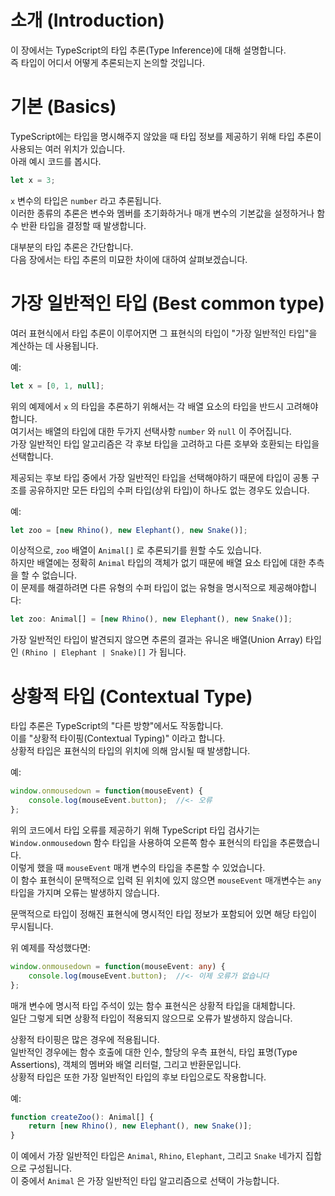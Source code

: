 # 소개 (Introduction)

이 장에서는 TypeScript의 타입 추론(Type Inference)에 대해 설명합니다.  
즉 타입이 어디서 어떻게 추론되는지 논의할 것입니다.

# 기본 (Basics)

TypeScript에는 타입을 명시해주지 않았을 때 타입 정보를 제공하기 위해 타입 추론이 사용되는 여러 위치가 있습니다.  
아래 예시 코드를 봅시다.

```ts
let x = 3;
```

`x` 변수의 타입은 `number` 라고 추론됩니다.  
이러한 종류의 추론은 변수와 멤버를 초기화하거나 매개 변수의 기본값을 설정하거나 함수 반환 타입을 결정할 때 발생합니다.

대부분의 타입 추론은 간단합니다.  
다음 장에서는 타입 추론의 미묘한 차이에 대하여 살펴보겠습니다.

# 가장 일반적인 타입 (Best common type)

여러 표현식에서 타입 추론이 이루어지면 그 표현식의 타입이 "가장 일반적인 타입"을 계산하는 데 사용됩니다.

예:

```ts
let x = [0, 1, null];
```

위의 예제에서 `x` 의 타입을 추론하기 위해서는 각 배열 요소의 타입을 반드시 고려해야합니다.  
여기서는 배열의 타입에 대한 두가지 선택사항 `number` 와 `null` 이 주어집니다.  
가장 일반적인 타입 알고리즘은 각 후보 타입을 고려하고 다른 호부와 호환되는 타입을 선택합니다.

제공되는 후보 타입 중에서 가장 일반적인 타입을 선택해야하기 때문에 타입이 공통 구조를 공유하지만 모든 타입의 수퍼 타입(상위 타입)이 하나도 없는 경우도 있습니다.

예:

```ts
let zoo = [new Rhino(), new Elephant(), new Snake()];
```

이상적으로, `zoo` 배열이 `Animal[]` 로 추론되기를 원할 수도 있습니다.  
하지만 배열에는 정확히 `Animal` 타입의 객체가 없기 때문에 배열 요소 타입에 대한 추측을 할 수 없습니다.  
이 문제를 해결하려면 다른 유형의 수퍼 타입이 없는 유형을 명시적으로 제공해야합니다:

```ts
let zoo: Animal[] = [new Rhino(), new Elephant(), new Snake()];
```

가장 일반적인 타입이 발견되지 않으면 추론의 결과는 유니온 배열(Union Array) 타입인 `(Rhino | Elephant | Snake)[]` 가 됩니다.

# 상황적 타입 (Contextual Type)

타입 추론은 TypeScript의 "다른 방향"에서도 작동합니다.  
이를 "상황적 타이핑(Contextual Typing)" 이라고 합니다.  
상황적 타입은 표현식의 타입의 위치에 의해 암시될 때 발생합니다. 

예:

```ts
window.onmousedown = function(mouseEvent) {
    console.log(mouseEvent.button);  //<- 오류
};
```

위의 코드에서 타입 오류를 제공하기 위해 TypeScript 타입 검사기는 `Window.onmousedown` 함수 타입을 사용하여 오른쪽 함수 표현식의 타입을 추론했습니다.  
이렇게 했을 때 `mouseEvent` 매개 변수의 타입을 추론할 수 있었습니다.  
이 함수 표현식이 문맥적으로 입력 된 위치에 있지 않으면 `mouseEvent` 매개변수는 `any` 타입을 가지며 오류는 발생하지 않습니다.

문맥적으로 타입이 정해진 표현식에 명시적인 타입 정보가 포함되어 있면 해당 타입이 무시됩니다.

위 예제를 작성했다면:

```ts
window.onmousedown = function(mouseEvent: any) {
    console.log(mouseEvent.button);  //<- 이제 오류가 없습니다
};
```

매개 변수에 명시적 타입 주석이 있는 함수 표현식은 상황적 타입을 대체합니다.  
일단 그렇게 되면 상황적 타입이 적용되지 않으므로 오류가 발생하지 않습니다.

상황적 타이핑은 많은 경우에 적용됩니다.  
일반적인 경우에는 함수 호출에 대한 인수, 할당의 우측 표현식, 타입 표명(Type Assertions), 객체의 멤버와 배열 리터럴, 그리고 반환문입니다.  
상황적 타입은 또한 가장 일반적인 타입의 후보 타입으로도 작용합니다.

예:

```ts
function createZoo(): Animal[] {
    return [new Rhino(), new Elephant(), new Snake()];
}
```

이 예에서 가장 일반적인 타입은 `Animal`, `Rhino`, `Elephant`, 그리고 `Snake` 네가지 집합으로 구성됩니다.  
이 중에서 `Animal` 은 가장 일반적인 타입 알고리즘으로 선택이 가능합니다.
